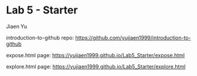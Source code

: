 # Lab 5 - Starter

Jiaen Yu

introduction-to-github repo: https://github.com/yujiaen1999/introduction-to-github

expose.html page: https://yujiaen1999.github.io/Lab5_Starter/expose.html

explore.html page: https://yujiaen1999.github.io/Lab5_Starter/explore.html